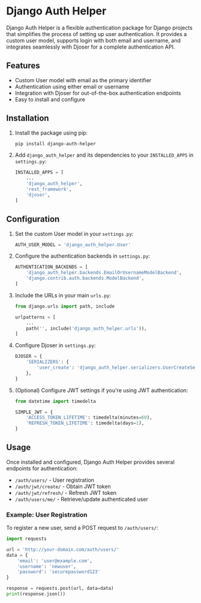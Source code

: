 # Django Auth Helper

Django Auth Helper is a flexible authentication package for Django projects that simplifies the process of setting up user authentication. It provides a custom user model, supports login with both email and username, and integrates seamlessly with Djoser for a complete authentication API.

## Features

- Custom User model with email as the primary identifier
- Authentication using either email or username
- Integration with Djoser for out-of-the-box authentication endpoints
- Easy to install and configure

## Installation

1. Install the package using pip:

    ```bash
    pip install django-auth-helper
    ```

2. Add `django_auth_helper` and its dependencies to your `INSTALLED_APPS` in `settings.py`:

    ```python
    INSTALLED_APPS = [
        ...
        'django_auth_helper',
        'rest_framework',
        'djoser',
    ]
    ```

## Configuration

1. Set the custom User model in your `settings.py`:

    ```python
    AUTH_USER_MODEL = 'django_auth_helper.User'
    ```

2. Configure the authentication backends in `settings.py`:

    ```python
    AUTHENTICATION_BACKENDS = [
        'django_auth_helper.backends.EmailOrUsernameModelBackend',
        'django.contrib.auth.backends.ModelBackend',
    ]
    ```

3. Include the URLs in your main `urls.py`:

    ```python
    from django.urls import path, include

    urlpatterns = [
        ...
        path('', include('django_auth_helper.urls')),
    ]
    ```

4. Configure Djoser in `settings.py`:

    ```python
    DJOSER = {
        'SERIALIZERS': {
            'user_create': 'django_auth_helper.serializers.UserCreateSerializer',
        },
    }
    ```

5. (Optional) Configure JWT settings if you're using JWT authentication:

    ```python
    from datetime import timedelta

    SIMPLE_JWT = {
        'ACCESS_TOKEN_LIFETIME': timedelta(minutes=60),
        'REFRESH_TOKEN_LIFETIME': timedelta(days=1),
    }
    ```

## Usage

Once installed and configured, Django Auth Helper provides several endpoints for authentication:

- `/auth/users/` - User registration
- `/auth/jwt/create/` - Obtain JWT token
- `/auth/jwt/refresh/` - Refresh JWT token
- `/auth/users/me/` - Retrieve/update authenticated user

### Example: User Registration

To register a new user, send a POST request to `/auth/users/`:

```python
import requests

url = 'http://your-domain.com/auth/users/'
data = {
    'email': 'user@example.com',
    'username': 'newuser',
    'password': 'securepassword123'
}

response = requests.post(url, data=data)
print(response.json())
